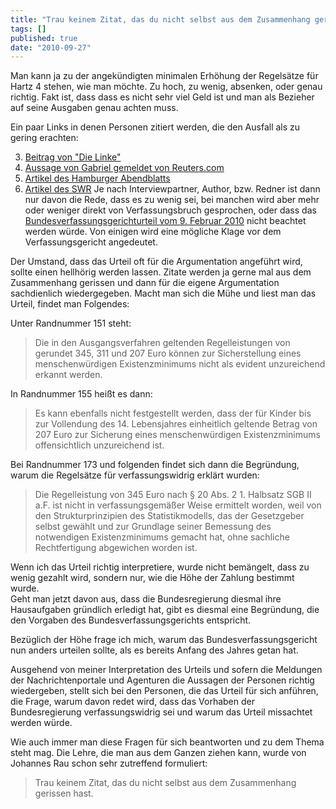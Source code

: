 ```yaml
---
title: "Trau keinem Zitat, das du nicht selbst aus dem Zusammenhang gerissen hast (Johannes Rau)"
tags: []
published: true
date: "2010-09-27"
---
```


Man kann ja zu der angekündigten minimalen Erhöhung der Regelsätze für Hartz 4 stehen, wie man möchte. Zu hoch, zu wenig, absenken, oder genau richtig. Fakt ist, dass dass es nicht sehr viel Geld ist und man als Bezieher auf seine Ausgaben genau achten muss.

Ein paar Links in denen Personen zitiert werden, die den Ausfall als zu gering erachten:

3. [Beitrag von "Die Linke"](http://die-linke.de/nc/die_linke/nachrichten/detail/zurueck/nachrichten/artikel/hartz-iv-die-bundesregierung-handelt-verfassungswidrig/)
4. [Aussage von Gabriel gemeldet von Reuters.com](http://de.reuters.com/article/domesticNews/idDEBEE68P07220100926)
5. [Artikel des Hamburger Abendblatts](http://www.abendblatt.de/politik/deutschland/article1643556/Es-hagelt-Kritik-fuer-von-der-Leyens-Plaene-zu-Hartz-IV.html)
6. [Artikel des SWR](http://www.swr.de/nachrichten/-/id=396/nid=396/did=6947448/5ycfj2/)
Je nach Interviewpartner, Author, bzw. Redner ist dann nur davon die Rede, dass es zu wenig sei, bei manchen wird aber mehr oder weniger direkt von Verfassungsbruch gesprochen, oder dass das [Bundesverfassungsgerichturteil vom 9. Februar 2010](http://www.bundesverfassungsgericht.de/entscheidungen/ls20100209_1bvl000109.html) nicht beachtet werden würde. Von einigen wird eine mögliche Klage vor dem Verfassungsgericht angedeutet.

Der Umstand, dass das Urteil oft für die Argumentation angeführt wird, sollte einen hellhörig werden lassen. Zitate werden ja gerne mal aus dem Zusammenhang gerissen und dann für die eigene Argumentation sachdienlich wiedergegeben. Macht man sich die Mühe und liest man das Urteil, findet man Folgendes:

Unter Randnummer 151 steht:

> Die in den Ausgangsverfahren geltenden Regelleistungen von gerundet 345, 311 und 207 Euro können zur Sicherstellung eines menschenwürdigen Existenzminimums nicht als evident unzureichend erkannt werden.

In Randnummer 155 heißt es dann:

> Es kann ebenfalls nicht festgestellt werden, dass der für Kinder bis zur Vollendung des 14. Lebensjahres einheitlich geltende Betrag von 207 Euro zur Sicherung eines menschenwürdigen Existenzminimums offensichtlich unzureichend ist.

Bei Randnummer 173 und folgenden findet sich dann die Begründung, warum die Regelsätze für verfassungswidrig erklärt wurden:

> Die Regelleistung von 345 Euro nach § 20 Abs. 2 1. Halbsatz SGB II a.F. ist nicht in verfassungsgemäßer Weise ermittelt worden, weil von den Strukturprinzipien des Statistikmodells, das der Gesetzgeber selbst gewählt und zur Grundlage seiner Bemessung des notwendigen Existenzminimums gemacht hat, ohne sachliche Rechtfertigung abgewichen worden ist.

Wenn ich das Urteil richtig interpretiere, wurde nicht bemängelt, dass zu wenig gezahlt wird, sondern nur, wie die Höhe der Zahlung bestimmt wurde.  
Geht man jetzt davon aus, dass die Bundesregierung diesmal ihre Hausaufgaben gründlich erledigt hat, gibt es diesmal eine Begründung, die den Vorgaben des Bundesverfassungsgerichts entspricht.

Bezüglich der Höhe frage ich mich, warum das Bundesverfassungsgericht nun anders urteilen sollte, als es bereits Anfang des Jahres getan hat.

Ausgehend von meiner Interpretation des Urteils und sofern die Meldungen der Nachrichtenportale und Agenturen die Aussagen der Personen richtig wiedergeben, stellt sich bei den Personen, die das Urteil für sich anführen, die Frage, warum davon redet wird, dass das Vorhaben der Bundesregierung verfassungswidrig sei und warum das Urteil missachtet werden würde.

Wie auch immer man diese Fragen für sich beantworten und zu dem Thema steht mag. Die Lehre, die man aus dem Ganzen ziehen kann, wurde von Johannes Rau schon sehr zutreffend formuliert:

> Trau keinem Zitat, das du nicht selbst aus dem Zusammenhang gerissen hast.

